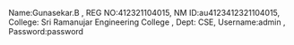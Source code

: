 Name:Gunasekar.B , REG NO:412321104015, NM ID:au4123412321104015, College: Sri Ramanujar Engineering College , Dept: CSE, Username:admin , Password:password
